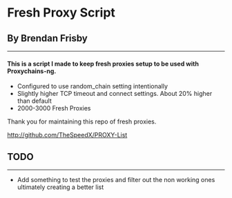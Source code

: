 # Fresh Proxy Script
## By Brendan Frisby
----------------------------------

#### This is a script I made to keep fresh proxies setup to be used with Proxychains-ng. 


<ul>
<li>
Configured to use random_chain setting intentionally 
</li>
<li>
Slightly higher TCP timeout and connect settings. About 20% higher than default 
</li>
<li>
2000-3000 Fresh Proxies
</li>
</ul>

Thank you for maintaining this repo of fresh proxies.

http://github.com/TheSpeedX/PROXY-List

## **TODO**
---------
- Add something to test the proxies and filter out the non working ones ultimately creating a better list
